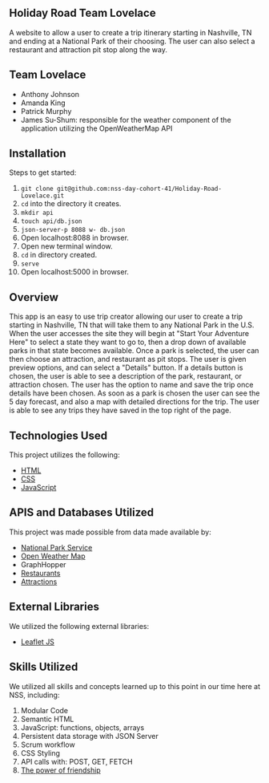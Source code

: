 ## Holiday Road Team Lovelace

A website to allow a user to create a trip itinerary starting in Nashville, TN and ending at a National Park of their choosing. The user can also select a restaurant and attraction pit stop along the way.

## Team Lovelace

* Anthony Johnson
* Amanda King
* Patrick Murphy
* James Su-Shum: responsible for the weather component of the application utilizing the OpenWeatherMap API

## Installation

Steps to get started:
1. ```git clone git@github.com:nss-day-cohort-41/Holiday-Road-Lovelace.git```
2. ```cd``` into the directory it creates.
3. ```mkdir api```
4. ```touch api/db.json```
5. ```json-server-p 8088 w- db.json```
6. Open localhost:8088 in browser.
7. Open new terminal window.
8. ```cd``` in directory created.
9. ```serve```
10. Open localhost:5000 in browser.

## Overview

This app is an easy to use trip creator allowing our user to create a trip starting in Nashville, TN that will take them to any National Park in the U.S. When the user accesses the site they will begin at "Start Your Adventure Here" to select a state they want to go to, then a drop down of available parks in that state becomes available. Once a park is selected, the user can then choose an attraction, and restaurant as pit stops. The user is given preview options, and can select a "Details" button. If a details button is chosen, the user is able to see a description of the park, restaurant, or attraction chosen. The user has the option to name and save the trip once details have been chosen. As soon as a park is chosen the user can see the 5 day forecast, and also a map with detailed directions for the trip. The user is able to see any trips they have saved in the top right of the page.

## Technologies Used

This project utilizes the following:

* [HTML](https://www.w3schools.com/html/default.asp)
* [CSS](https://www.w3schools.com/css/default.asp)
* [JavaScript](https://www.w3schools.com/js/)


## APIS and Databases Utilized

This project was made possible from data made available by:

* [National Park Service](https://www.nps.gov/subjects/digital/nps-data-api.htm)
* [Open Weather Map](https://openweathermap.org/api)
* GraphHopper
* [Restaurants](http://holidayroad.nss.team/eateries)
* [Attractions](http://holidayroad.nss.team/bizarreries)


## External Libraries

We utilized the following external libraries:

* [Leaflet JS](https://leafletjs.com/
)


## Skills Utilized

We utilized all skills and concepts learned up to this point in our time here at NSS, including:

1. Modular Code
2. Semantic HTML
3. JavaScript: functions, objects, arrays
4. Persistent data storage with JSON Server
5. Scrum workflow
6. CSS Styling
7. API calls with: POST, GET, FETCH
8. [The power of friendship](https://www.youtube.com/watch?v=oHg5SJYRHA0)
